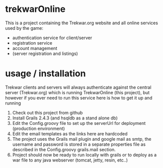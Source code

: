 trekwarOnline
=============
This is a project containing the Trekwar.org website and all online services used by the game:
- authentication service for client/server
- registration service
- account management
- (server registration and listings)
 
usage / installation
====================
Trekwar clients and servers will always authenticate against the central server (Trekwar.org) which is running
TrekwarOnline (this project), but however if you ever need to run this service here is how to get it up and running

1) Check out this project from github
2) Install Grails 2.4.3 (and hsqldb as a stand alone db)
3) Edit the Config.groovy file to set up the serverUrl for deployment (production environment)
4) Edit the email templates as the links here are hardcoded
5) The project uses the Grails mail plugin and google mail as smtp, the username and password is stored in a separate properties file as described in the Config.groovy grails.mail section.
6) Project should now be ready to run locally with grails or to deploy as a war file to any java webserver (tomcat, jetty, resin, etc..)

